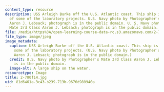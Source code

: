 ```yaml
---
content_type: resource
description: USS Arleigh Burke off the U.S. Atlantic coast. This ship is the focus
  of some of the laboratory projects. U.S. Navy photo by Photographer's Mate 3rd Class
  Aaron J. Lebsack; photograph is in the public domain. U. S. Navy photo by Photographer's
  Mate 3rd Class Aaron J. Lebsack; photograph is in the public domain.
file: /media/https%3A/open-learning-course-data-rc.s3.amazonaws.com/2-700-principles-of-naval-architecture-fall-2014/81d6461a3c43b239713b9676d980940a_2-700f14.jpg
file_type: image/jpeg
image_metadata:
  caption: USS Arleigh Burke off the U.S. Atlantic coast. This ship is the focus of
    some of the laboratory projects. (U.S. Navy photo by Photographer's Mate 3rd Class
    Aaron J. Lebsack; photograph is in the public domain.)
  credit: U.S. Navy photo by Photographer's Mate 3rd Class Aaron J. Lebsack; photograph
    is in the public domain.
  image-alt: A large ship on the water.
resourcetype: Image
title: 2-700f14.jpg
uid: 81d6461a-3c43-b239-713b-9676d980940a
---
```

